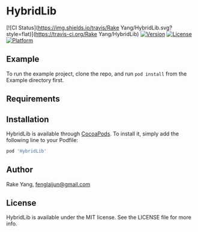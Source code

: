 # HybridLib

[![CI Status](https://img.shields.io/travis/Rake Yang/HybridLib.svg?style=flat)](https://travis-ci.org/Rake Yang/HybridLib)
[![Version](https://img.shields.io/cocoapods/v/HybridLib.svg?style=flat)](https://cocoapods.org/pods/HybridLib)
[![License](https://img.shields.io/cocoapods/l/HybridLib.svg?style=flat)](https://cocoapods.org/pods/HybridLib)
[![Platform](https://img.shields.io/cocoapods/p/HybridLib.svg?style=flat)](https://cocoapods.org/pods/HybridLib)

## Example

To run the example project, clone the repo, and run `pod install` from the Example directory first.

## Requirements

## Installation

HybridLib is available through [CocoaPods](https://cocoapods.org). To install
it, simply add the following line to your Podfile:

```ruby
pod 'HybridLib'
```

## Author

Rake Yang, fenglaijun@gmail.com

## License

HybridLib is available under the MIT license. See the LICENSE file for more info.
